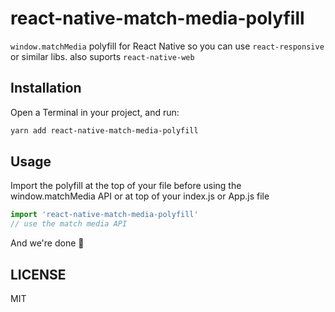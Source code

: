 # react-native-match-media-polyfill

`window.matchMedia` polyfill for React Native so you can use `react-responsive` or similar libs. also suports `react-native-web`

## Installation

Open a Terminal in your project, and run:

```sh
yarn add react-native-match-media-polyfill
```

## Usage
Import the polyfill at the top of your file before using the window.matchMedia API or at top of your index.js or App.js file

```js
import 'react-native-match-media-polyfill'
// use the match media API
```

And we're done 🎉

## LICENSE

MIT